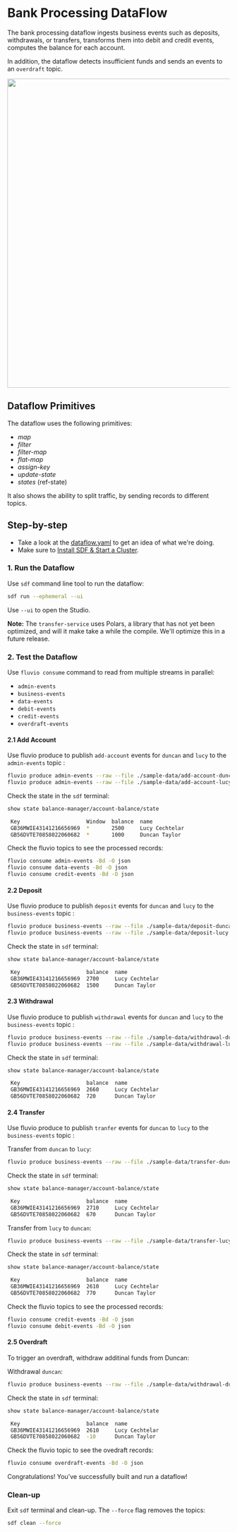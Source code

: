 # Bank Processing DataFlow

The bank processing dataflow ingests business events such as deposits, withdrawals, or transfers, transforms them into debit and credit events, computes the balance for each account.

In addition, the dataflow detects insufficient funds and sends an events to an `overdraft` topic.


<p align="center">
 <img width="700" src="img/bank-processing.jpg">
</p>

## Dataflow Primitives

The dataflow uses the following primitives:

* _map_
* _filter_
* _filter-map_
* _flat-map_
* _assign-key_
* _update-state_
* _states_ (ref-state)

It also shows the ability to split traffic, by sending records to different topics.


## Step-by-step

* Take a look at the [dataflow.yaml](./dataflow.yaml) to get an idea of what we're doing.
* Make sure to [Install SDF & Start a Cluster].

### 1. Run the Dataflow

Use `sdf` command line tool to run the dataflow:

```bash
sdf run --ephemeral --ui
```

Use `--ui` to open the Studio.

**Note:** The `transfer-service` uses Polars, a library that has not yet been optimized, and will it make take a while the compile. We'll optimize this in a future release.


### 2. Test the Dataflow

Use `fluvio consume` command to read from multiple streams in parallel:

* `admin-events`
* `business-events`
* `data-events`
* `debit-events`
* `credit-events`
* `overdraft-events`


#### 2.1 Add Account

Use fluvio produce to publish `add-account` events for `duncan` and `lucy` to the `admin-events` topic :

```bash
fluvio produce admin-events --raw --file ./sample-data/add-account-duncan.json
fluvio produce admin-events --raw --file ./sample-data/add-account-lucy.json
```

Check the state in the `sdf` terminal:

```bash
show state balance-manager/account-balance/state
```

```bash
 Key                     Window  balance  name
 GB36MWIE43141216656969  *       2500     Lucy Cechtelar
 GB56DVTE70858022060682  *       1000     Duncan Taylor

```

Check the fluvio topics to see the processed records:

```bash
fluvio consume admin-events -Bd -O json
fluvio consume data-events -Bd -O json
fluvio consume credit-events -Bd -O json
```

#### 2.2 Deposit

Use fluvio produce to publish `deposit` events for `duncan` and `lucy` to the `business-events` topic :

```bash
fluvio produce business-events --raw --file ./sample-data/deposit-duncan.json
fluvio produce business-events --raw --file ./sample-data/deposit-lucy.json
```

Check the state in `sdf` terminal:

```bash
show state balance-manager/account-balance/state
```

```bash
 Key                     balance  name
 GB36MWIE43141216656969  2700     Lucy Cechtelar
 GB56DVTE70858022060682  1500     Duncan Taylor
```


#### 2.3 Withdrawal

Use fluvio produce to publish `withdrawal` events for `duncan` and `lucy` to the `business-events` topic :

```bash
fluvio produce business-events --raw --file ./sample-data/withdrawal-duncan.json
fluvio produce business-events --raw --file ./sample-data/withdrawal-lucy.json
```

Check the state in `sdf` terminal:

```bash
show state balance-manager/account-balance/state
```

```bash
 Key                     balance  name
 GB36MWIE43141216656969  2660     Lucy Cechtelar
 GB56DVTE70858022060682  720      Duncan Taylor
```


#### 2.4 Transfer

Use fluvio produce to publish `tranfer` events for `duncan` to `lucy` to the `business-events` topic :

Transfer from `duncan` to `lucy`:

```bash
fluvio produce business-events --raw --file ./sample-data/transfer-duncan-to-lucy.json
```

Check the state in `sdf` terminal:

```bash
show state balance-manager/account-balance/state
```

```bash
 Key                     balance  name
 GB36MWIE43141216656969  2710     Lucy Cechtelar
 GB56DVTE70858022060682  670      Duncan Taylor
```

Transfer from `lucy` to `duncan`:

```bash
fluvio produce business-events --raw --file ./sample-data/transfer-lucy-to-duncan.json
```

Check the state in `sdf` terminal:

```bash
show state balance-manager/account-balance/state
```

```bash
 Key                     balance  name
 GB36MWIE43141216656969  2610     Lucy Cechtelar
 GB56DVTE70858022060682  770      Duncan Taylor
```

Check the fluvio topics to see the processed records:

```bash
fluvio consume credit-events -Bd -O json
fluvio consume debit-events -Bd -O json
```

#### 2.5 Overdraft

To trigger an overdraft, withdraw additinal funds from Duncan:

Withdrawal `duncan`:

```bash
fluvio produce business-events --raw --file ./sample-data/withdrawal-duncan.json
```

Check the state in `sdf` terminal:

```bash
show state balance-manager/account-balance/state
```

```bash
 Key                     balance  name
 GB36MWIE43141216656969  2610     Lucy Cechtelar
 GB56DVTE70858022060682  -10      Duncan Taylor
```

Check the fluvio topic to see the ovedraft records:

```bash
fluvio consume overdraft-events -Bd -O json
```

Congratulations! You've successfully built and run a dataflow!


### Clean-up

Exit `sdf` terminal and clean-up. The `--force` flag removes the topics:

```bash
sdf clean --force
```

[Install SDF & Start a Cluster]: /README.MD#prerequisites
